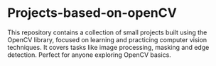 # Projects-based-on-openCV
This repository contains a collection of small projects built using the OpenCV library, focused on learning and practicing computer vision techniques. It covers tasks like image processing, masking and edge detection. Perfect for anyone exploring OpenCV basics.
